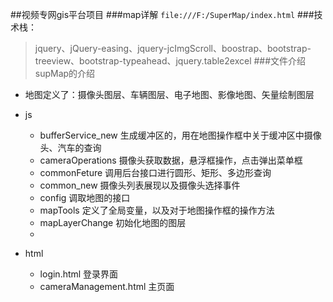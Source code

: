 ##视频专网gis平台项目
###map详解
` file:///F:/SuperMap/index.html
`
###技术栈：
> jquery、jQuery-easing、jquery-jcImgScroll、boostrap、bootstrap-treeview、bootstrap-typeahead、jquery.table2excel
###文件介绍
supMap的介绍
- 地图定义了：摄像头图层、车辆图层、电子地图、影像地图、矢量绘制图层
- js
    - bufferService_new  生成缓冲区的，用在地图操作框中关于缓冲区中摄像头、汽车的查询
    - cameraOperations 摄像头获取数据，悬浮框操作，点击弹出菜单框
    - commonFeture  调用后台接口进行圆形、矩形、多边形查询
    - common_new  摄像头列表展现以及摄像头选择事件
    - config  调取地图的接口
    - mapTools  定义了全局变量，以及对于地图操作框的操作方法
    - mapLayerChange 初始化地图的图层
    - 
    
- html
    - login.html 登录界面
    - cameraManagement.html 主页面



